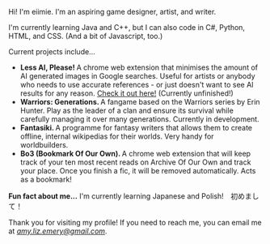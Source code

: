 Hi! I'm eiimie. I'm an aspiring game designer, artist, and writer. 

I'm currently learning Java and C++, but I can also code in C#, Python, HTML, and CSS. (And a bit of Javascript, too.)

Current projects include... 
- <b> Less AI, Please! </b> A chrome web extension that minimises the amount of AI generated images in Google searches. Useful for artists or anybody who needs to use accurate references - or just doesn't want to see AI results for any reason. <a href="https://github.com/eiimie/lessAIplease/tree/main">Check it out here!</a> (Currently unfinished!)
- <b> Warriors: Generations. </b> A fangame based on the Warriors series by Erin Hunter. Play as the leader of a clan and ensure its survival while carefully managing it over many generations. Currently in development.
- <b> Fantasiki. </b> A programme for fantasy writers that allows them to create offline, internal wikipedias for their worlds. Very handy for worldbuilders.
- <b> Bo3 (Bookmark Of Our Own). </b> A chrome web extension that will keep track of your ten most recent reads on Archive Of Our Own and track your place. Once you finish a fic, it will be removed automatically. Acts as a bookmark! 

<b>Fun fact about me...</b>
I'm currently learning Japanese and Polish!　初めまして！

Thank you for visiting my profile! 
If you need to reach me, you can email me at <i>amy.liz.emery@gmail.com</i>.
